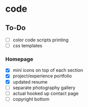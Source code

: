 # code

## To-Do
- [ ] color code scripts printing
- [ ] css templates
### Homepage
- [x] mini icons on top of each section
- [x] project/experience portfolio
- [x] updated resume
- [ ] separate photography gallery
- [ ] actual hooked up contact page
- [ ] copyright bottom
